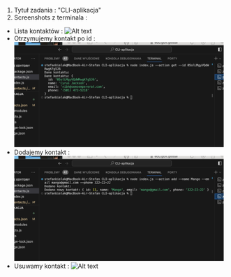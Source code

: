 1. Tytuł zadania : "CLI-aplikacja"
2. Screenshots z terminala : 
* Lista kontaktów :
![Alt text](./Screenshots/Lista%20kontaktów.png)
* Otrzymujemy kontakt po id :
![Alt text](./Screenshots/Dane%20kontaktu.png)
* Dodajemy kontakt :
![Alt text](./Screenshots/Dodanie%20kontaktu.png)
* Usuwamy kontakt :
![Alt text](./Screenshots/Usunięcie%20kontaktu.png)